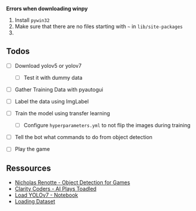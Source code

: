 **Errors when downloading winpy**

1. Install `pywin32`
2. Make sure that there are no files starting with `~` in `lib/site-packages`
3. 

## Todos

- [ ] Download yolov5 or yolov7 
    - [ ] Test it with dummy data
- [ ] Gather Training Data with pyautogui
- [ ] Label the data using ImgLabel
- [ ] Train the model using transfer learning
    - [ ] Configure `hyperparameters.yml` to not flip the images during training
- [ ] Tell the bot what commands to do from object detection
- [ ] Play the game


## Ressources

- [Nicholas Renotte - Object Detection for Games](https://www.youtube.com/watch?v=0efnQCHbsyE)
- [Clarity Coders - AI Plays Toadled](https://www.youtube.com/watch?v=aNWvfF6TLlg)
- [Load YOLOv7 - Notebook](https://colab.research.google.com/drive/1nKoC-_areXmc_20Xn7z6kcqHEKU7SJsX#scrollTo=2S577j74Qcqa)
- [Loading Dataset](https://towardsdatascience.com/yolov7-a-deep-dive-into-the-current-state-of-the-art-for-object-detection-ce3ffedeeaeb)

